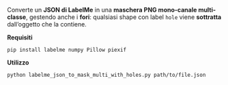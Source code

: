Converte un **JSON di LabelMe** in una **maschera PNG mono-canale multi-classe**, gestendo anche i **fori**: qualsiasi shape con label `hole` viene **sottratta** dall’oggetto che la contiene.


**Requisiti**

`pip install labelme numpy Pillow piexif`

**Utilizzo**

`python labelme_json_to_mask_multi_with_holes.py path/to/file.json`
